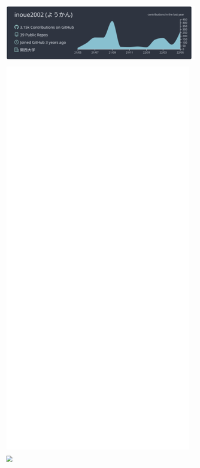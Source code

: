 [![](https://raw.githubusercontent.com/inoue2002/inoue2002/main/profile-summary-card-output/nord_dark/0-profile-details.svg)](https://github.com/vn7n24fzkq/github-profile-summary-cards)

![Metrics](/github-metrics.svg)

![](https://komarev.com/ghpvc/?username=inoue2002&color=719CAA)
